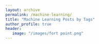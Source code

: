 ```yaml
---
layout: archive
permalink: /machine-learning/
title: "Machine Learning Posts by Tags"
author_profile: true
header:
   image: "/images/fort point.png"
---
```

